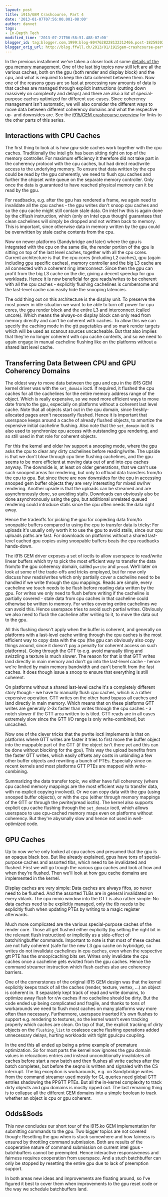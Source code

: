 ```yaml
---
layout: post
title: i915/GEM Crashcourse, Part 4
date: '2013-01-07T07:56:00.001-08:00'
author: danvet
tags:
- In-Depth Tech
modified_time: '2013-07-21T06:58:51.488-07:00'
blogger_id: tag:blogger.com,1999:blog-8047628228132312466.post-1825930399780826244
blogger_orig_url: http://blog.ffwll.ch/2013/01/i915gem-crashcourse-part-4.html
---
```



In the previous installment we've taken a closer look at some <a href="http://blog.ffwll.ch/2012/11/i915gem-crashcourse-part-3.html">details of the gpu memory management</a>. One of the last big topics now still left are all the various caches, both on the gpu (both render and display block) and the cpu, and what is required to keep the data coherent between them. Now one of the reasons gpus are so fast at processing raw amounts of data is that caches are managed through explicit instructions (cutting down massively on complexity and delays) and there are also a lot of special-purpose caches optimized for different use-cases. Since coherency management isn't automatic, we will also consider the different ways to move data between different coherency domains and what the respective up- and downsides are. See the <a href="http://blog.ffwll.ch/2013/01/i915gem-crashcourse-overview.html">i915/GEM crashcourse overview</a> for links to the other parts of this series.  
<!--more--> 

## Interactions with CPU Caches

 
The first thing to look at is how gpu-side caches work together with the cpu caches. Traditionally the intel gfx has been sitting right on top of the memory controller. For maximum efficiency it therefore did not take part in the coherency protocol with the cpu caches, but had direct read/write access to the underlying memory. To ensure that data written by the cpu could be read by the gpu coherently, we need to flush cpu caches and further the chipset write queue on the separate memory controller. Only once the data is guaranteed to have reached physical memory can it be read by the gpu. 
 
For readbacks, e.g. after the gpu has rendered a frame, we again need to invalidate all the cpu caches - the gpu writes don't snoop cpu caches and so the cpu cache might still contain stale data. On intel hw this is again done by the clflush instruction, which (only on Intel cpus though) guarantees that clean cachelines will simply be dropped and not written back to memory. This is important, since otherwise data in memory written by the gpu could be overwritten by stale cache contents from the cpu. 
 
Now on newer platforms (Sandybridge and later) where the gpu is integrated with the cpu on the same die, the render portion of the gpu is sitting on top of the last level caches, together with all the cpu cores. Current architecture is that the cpu cores (including L2 caches), gpu (again including gpu specific caches), memory controller and the big L3 cache are all connected with a coherent ring interconnect. Since then the gpu can profit from the big L3 cache on the die, giving a decent speedup for gpu workloads. Hence it is now beneficial for gpu reads/writes to be coherent with all the cpu caches - explicitly flushing cachelines is cumbersome and the last-level cache can easily hide the snooping latencies. 
 
The odd thing out on this architecture is the display unit. To preserve the most power in idle situation we want to be able to turn off power for cpu cores, the gpu render block and the entire L3 and interconnect (called uncore). Which means the always-on display block can only read from memory directly and can't be coherent with caches. To allow this we can specify the caching mode in the gtt pagetables and so mark render targets which will be used as scanout sources uncacheable. But that also implies that they're no longer coherent with cpu cache contents, and so we need to again engage in manual cacheline flushing like on the platforms without a shared last level cache. 
 

## Transferring Data Between CPU and GPU Coherency Domains

 
The oldest way to move data between the gpu and cpu in the i915 GEM kernel driver was with the <code>set_domain</code> ioctl. If required, it flushed the cpu caches for all the cachelines for the entire memory address range of the object. Which is really expensive, so we need more efficient ways to move date from/to the gpu, especially on platforms without a coherent last level cache. Note that all objects start out in the cpu domain, since freshly-allocated pages aren't necessarily flushed. Hence it is important that userspace keeps around a cache of already flushed objects, to amortize the expensive initial cacheline flushing. Also note that the <code>set_domain</code> ioctl is also used to synchronize cpu access with outstanding gpu rendering, and so still used in that role for coherent objects. 
  
For this the kernel and older hw support a snooping mode, where the gpu asks the cpu to clear any dirty cachelines before reading/write. The upside is that we don't blow through cpu time flushing cachelines, and the gpu seems to be more efficient at moving data out of and into cpu caches anyway. The downside is, at least on older generations, that we can't use such snooped areas for rendering, but only to offload data transfers from/to the cpu to gpu. But since there are now downsides for the cpu in accessing snooped gem buffer objects they are very interesting for mixed sw/hw rendering. Another upside is that the uploads can be streamed and are asynchronously done, so avoiding stalls. Downloads can obviously also be done asynchronously using the gpu, but additional unrelated queued rendering could introduce stalls since the cpu often needs the data right away. 
  
Hence the tradeoffs for picking the gpu for copieding data from/to snoopable buffers compared to using the cpu to transfer data is tricky: For uploads it's usually only worth it to use the gpu to avoid stalls, since our cpu uploads paths are fast. For downloads on platforms without a shared last-level cached gpu copies using snoopable buffers beats the cpu readbacks hands-down. 
 
The i915 GEM driver exposes a set of ioctls to allow userspace to read/write linear buffers which try to pick the most efficient way to transfer the data from/to the gpu coherency domain, called <code>pwrite</code> and <code>pread</code>. We'll later on look at some of the trade-offs and tricks employed, but for now only discuss how reads/writes which only partially cover a cacheline need to be handled if we write through the cpu mappings. Reads are simple, every cacheline we touch needs to be flush before reading data written by the gpu. For writes we only need to flush before writing if the cacheline is partially covered - stale data from cpu caches in that cacheline could otherwise be written to memory. For writes covering entire cachelines we can avoid this. Hence userspace tries to avoid such partial writes. Obviously we also need to flush the cacheline after writing to it, to move the data out to the gpu. 
 
All this flushing doesn't apply when the buffer is coherent, and generally on platforms with a last-level cache writing through the cpu caches is the most efficient way to copy data with the cpu (the gpu can obviously also copy things around, since it doesn't pay a penalty for coherent access on such platforms). Going through the GTT to e.g. avoid manually tiling and swizzling a texture is much slower. The reason for that is that GTT writes land directly in main memory and don't go into the last-level cache - hence we're limited by main memory bandwidth and can't benefit from the fast caches. It does though issue a snoop to ensure that everything is still coherent. 
 
On platforms without a shared last-level cache it's a completely different story though - we have to manually flush cpu caches, which is a rather expensive operation. GTT writes on the other hand bypass all caches and land directly in main memory. Which means that on these platforms GTT writes are generally 2-3x faster than writes through the cpu caches - a notch slower if the GTT area written to is tiled. GTT reads are in all cases extremely slow since the GTT I/O range is only write-combined, but uncached. 
 
Now one of the clever tricks that the pwrite ioctl implements is that on platforms where GTT writes are faster it tries to first move the buffer object into the mappable part of the GTT (if the object isn't there yet and this can be done without blocking for the gpu). This way the upload benefits from the faster GTT writes, which easily offsets any costs in unbinding a few other buffer objects and rewriting a bunch of PTEs. Especially since on recent kernels and most platforms GTT PTEs are mapped with write-combining. 
 
Summarizing the data transfer topic, we either have full coherency (where cpu cached memory mappings are the most efficient way to transfer data, with no explicit copying involved). Or we can copy data with the gpu (using snooped buffer objects), or with the cpu (either through memory mappings of the GTT or through the pwrite/pread ioctls). The kernel also supports explicit cpu cache flushing through the <code>set_domain</code> ioctl, which allows userspace to use cpu-cached memory maps even on platforms without coherency. But they're abysmally slow and hence not used in well-optimized code. 
 

## GPU Caches

 
Up to now we've only looked at cpu caches and presumed that the gpu is an opaque black box. But like already explained, gpus have tons of special-purpose caches and assorted tlbs, which need to be invalidated and flushed. First we will go trough the various gpu caches and look at how and when they're flushed. Then we'll look at how gpu cache domains are implemented in the kernel. 
 
Display caches are very simple: Data caches are always fifos, so never need to be flushed. And the assorted TLBs are in general invalidated on every vblank. The cpu mmio window into the GTT is also rather simple: No data caches need to be explicitly managed, only the tlb needs to be explicitly flush when updating PTEs by writing to a magic register afterwards. 
 
Much more complicated are the various special-purpose caches of the render core. Those all get flushed either explicitly (by setting the right bit in the relevant flush instruction) or implicitly as a side-effect of batch/ringbuffer commands. Important to note is that most of these caches are not fully coherent (safe for the new L3 gpu cache on Ivybridge), so writes do not invalidate cachelines in cpu caches, even when the respective gtt PTE has the snoop/caching bits set. Writes only invalidate the cpu caches once a cacheline gets evicted from the gpu caches. Hence the command streamer instruction which flush caches also are coherency barriers. 
 
One of the cornerstones of the original i915 GEM design was that the kernel explicitly keeps track of all the caches (render, texture, vertex, ...) an object is coherent in. It separately kept track of read and write domains, to optimize away flush for r/w caches if no cacheline should be dirty. But the code ended up being complicated and fragile, and thanks to tons of workarounds we need to flush most caches on many platforms way more often than necessary. Furthermore, userspace inserted it's own flushes to support e.g. rendering to textures, so the kernel wasn't even tracking properly which caches are clean. On top of that, the explicit tracking of dirty objects on the <code>flushing_list</code> to coalesce cache flushing operations added unnecessary delays, hurting workloads with tight gpu/cpu coupling. 
 
In the end this all ended up being a prime example of premature optimization. So for most parts the kernel now ignores the gpu domain values in relocations entries and instead unconditionally invalidates all caches before start a new batch and then flushes all write caches after the batch completes, but before the seqno is written and signaled with the CS interrupt. The big exception is workarounds, e.g. on Sandybridge writes from the command streamer used mostly for GL queries need global GTT entries shadowing the PPGTT PTEs. But all the in-kernel complexity to track dirty objects and gpu domains is mostly ripped out. The last remaining thing is to collapse all the different GEM domains into a simple boolean to track whether an object is cpu or gpu coherent. 
 

##  Odds&amp;Sods 

 
This now concludes our short tour of the i915.ko GEM implementation for submitting commands to the gpu. Two bigger topics are not covered though: Resetting the gpu when is stuck somewhere and how fairness is ensured by throttling command submission. Both are results of the cooperative nature of command submission on current intel gpus - batchbuffers cannot be preempted. Hence interactive responsiveness and fairness requires cooperation from userspace. And a stuch batchbuffer can only be stopped by resetting the entire gpu due to lack of preemption support. 
 
In both areas new ideas and improvements are floating around, so I've figured it best to cover them when improvements to the gpu reset code or the way we schedule batchbuffers land. 

